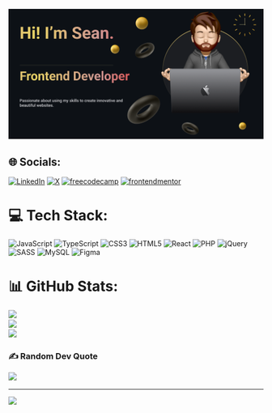![](seanbuckle-banner.png)

## 🌐 Socials:
[![LinkedIn](https://img.shields.io/badge/LinkedIn-0A66C2.svg?style=for-the-badge&logo=linkedin&logoColor=white)](https://linkedin.com/in/seanbuckle) [![X](https://img.shields.io/badge/X-000000.svg?style=for-the-badge&logo=X&logoColor=white)](https://twitter.com/seanlbuckle) [![freecodecamp](https://img.shields.io/badge/freecodecamp-0A0A23.svg?style=for-the-badge&logo=frontendmentor&logoColor=white)](https://www.freecodecamp.org/seanbuckle) [![frontendmentor](https://img.shields.io/badge/frontend%20mentor-3F54A3.svg?style=for-the-badge&logo=frontendmentor&logoColor=white)](https://www.frontendmentor.io/profile/seanbuckle)

# 💻 Tech Stack:
![JavaScript](https://img.shields.io/badge/javascript-F7DF1E.svg?style=for-the-badge&logo=javascript&logoColor=black) ![TypeScript](https://img.shields.io/badge/typescript-3178C6.svg?style=for-the-badge&logo=typescript&logoColor=white) ![CSS3](https://img.shields.io/badge/css3-1572B6.svg?style=for-the-badge&logo=css3&logoColor=white) ![HTML5](https://img.shields.io/badge/html5-E34F26.svg?style=for-the-badge&logo=html5&logoColor=white) ![React](https://img.shields.io/badge/react-23272F.svg?style=for-the-badge&logo=react&logoColor=61DAFB) ![PHP](https://img.shields.io/badge/php-777BB4.svg?style=for-the-badge&logo=php&logoColor=white) ![jQuery](https://img.shields.io/badge/jquery-0769AD.svg?style=for-the-badge&logo=jquery&logoColor=white) ![SASS](https://img.shields.io/badge/SASS-CC6699.svg?style=for-the-badge&logo=SASS&logoColor=white) ![MySQL](https://img.shields.io/badge/mysql-4479A1.svg?style=for-the-badge&logo=mysql&logoColor=white) 	![Figma](https://img.shields.io/badge/figma-F24E1E.svg?style=for-the-badge&logo=figma&logoColor=white)
# 📊 GitHub Stats:
![](https://github-readme-stats.vercel.app/api?username=seanbuckle&theme=dark&hide_border=true&include_all_commits=false&count_private=false)<br/>
![](https://github-readme-streak-stats.herokuapp.com/?user=seanbuckle&theme=dark&hide_border=true)<br/>
![](https://github-readme-stats.vercel.app/api/top-langs/?username=seanbuckle&theme=dark&hide_border=true&include_all_commits=false&count_private=false&layout=compact)

### ✍️ Random Dev Quote
![](https://quotes-github-readme.vercel.app/api?type=horizontal&theme=dark)

---
[![](https://visitcount.itsvg.in/api?id=seanbuckle&icon=0&color=1)](https://visitcount.itsvg.in)
